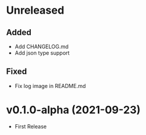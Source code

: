 # Unreleased

## Added

- Add CHANGELOG.md
- Add json type support

## Fixed

- Fix log image in README.md

# v0.1.0-alpha (2021-09-23)

- First Release
